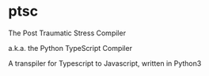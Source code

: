 # ptsc
The Post Traumatic Stress Compiler

a.k.a. the Python TypeScript Compiler

A transpiler for Typescript to Javascript, written in Python3
